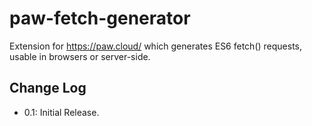 # paw-fetch-generator
Extension for https://paw.cloud/ which generates ES6 fetch() requests, usable in browsers or server-side.

## Change Log

* 0.1: Initial Release.

